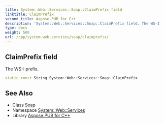 ```yaml
---
title: System::Web::Services::Soap::ClaimPrefix field
linktitle: ClaimPrefix
second_title: Aspose.PUB for C++
description: 'System::Web::Services::Soap::ClaimPrefix field. The WS-I prefix in C++.'
type: docs
weight: 500
url: /cpp/system.web.services/soap/claimprefix/
---
```

## ClaimPrefix field


The WS-I prefix.

```cpp
static const String System::Web::Services::Soap::ClaimPrefix
```

## See Also

* Class [Soap](../)
* Namespace [System::Web::Services](../../)
* Library [Aspose.PUB for C++](../../../)
